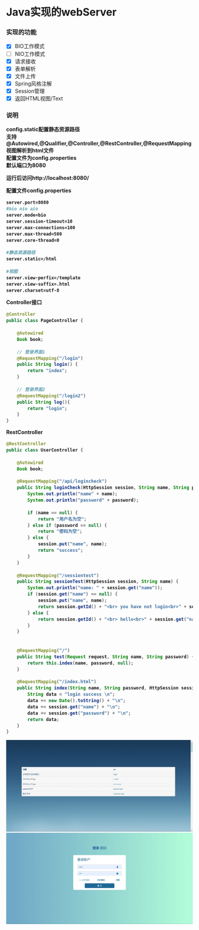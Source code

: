 # Java实现的webServer

### 实现的功能
- [x] BIO工作模式
- [ ] NIO工作模式
- [x] 请求接收
- [x] 表单解析
- [X] 文件上传
- [x] Spring风格注解
- [x] Session管理
- [x] 返回HTML视图/Text
### 说明
<strong>config.static<strong>配置静态资源路径<br>
支持<strong>@Autowired,@Qualifier,@Controller,@RestController,@RequestMapping</strong>视图解析到html文件<br>
配置文件为<strong>config.properties</strong><br>
默认端口为<strong>8080<strong>

运行后访问http://localhost:8080/

配置文件config.properties
```bash
server.port=8080
#bio nio aio
server.mode=bio
server.session-timeout=10
server.max-connections=100
server.max-thread=500
server.core-thread=0

#静态资源路径
server.static=/html

#视图
server.view-perfix=/template
server.view-suffix=.html
server.charset=utf-8
```

Controller接口
```java
@Controller
public class PageController {

    @Autowired
    Book book;

    // 登录界面1
    @RequestMapping("/login")
    public String login() {
        return "index";
    }

    // 登录界面2
    @RequestMapping("/login2")
    public String log(){
        return "login";
    }
}

```

RestController
```java
@RestController
public class UserController {

    @Autowired
    Book book;

    @RequestMapping("/api/logincheck")
    public String loginCheck(HttpSession session, String name, String password) {
        System.out.println("name" + name);
        System.out.println("password" + password);

        if (name == null) {
            return "用户名为空";
        } else if (password == null) {
            return "密码为空";
        } else {
            session.put("name", name);
            return "success";
        }
    }

    @RequestMapping("/sessiontest")
    public String sessionTest(HttpSession session, String name) {
        System.out.println("name: " + session.get("name"));
        if (session.get("name") == null) {
            session.put("name", name);
            return session.getId() + "<br> you have not login<br>" + session.get("name");
        } else {
            return session.getId() + "<br> hello<br>" + session.get("name");
        }
    }


    @RequestMapping("/")
    public String test(Request request, String name, String password) {
        return this.index(name, password, null);
    }

    @RequestMapping("/index.html")
    public String index(String name, String password, HttpSession session) {
        String data = "login success \n";
        data += new Date().toString() + "\n";
        data += session.get("name") + "\n";
        data += session.get("password") + "\n";
        return data;
    }
}
```
![demo](./img/page1.png)
![demo](./img/page2.png)
